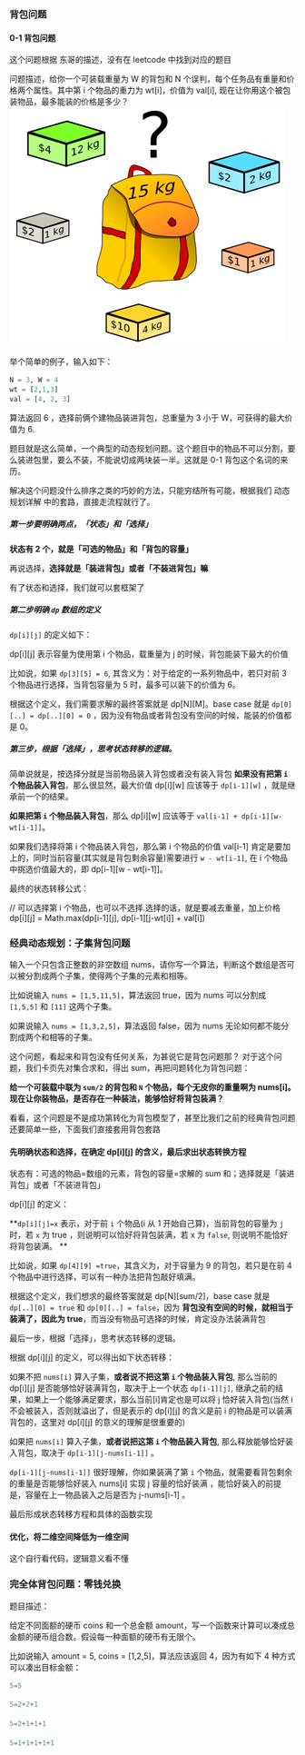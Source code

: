 ### 背包问题
#### 0-1 背包问题
这个问题根据 东哥的描述，没有在 leetcode 中找到对应的题目

问题描述，给你一个可装载重量为 W 的背包和 N 个误判，每个任务品有重量和价格两个属性。其中第 i 个物品的重力为 wt[i]，价值为 val[i], 现在让你用这个被包装物品，最多能装的价格是多少？
![01背包问题描述1](../imgs/bag1.png)

举个简单的例子，输入如下：
```python
N = 3, W = 4
wt = [2,1,3]
val = [4, 2, 3] 
```
算法返回 6 ，选择前俩个建物品装进背包，总重量为 3 小于 W，可获得的最大价值为 6.

题目就是这么简单，一个典型的动态规划问题。这个题目中的物品不可以分割，要么装进包里，要么不装，不能说切成两块装一半。这就是 0-1 背包这个名词的来历。

解决这个问题没什么排序之类的巧妙的方法，只能穷结所有可能，根据我们 动态规划详解 中的套路，直接走流程就行了。

##### 第一步要明确两点，「状态」和「选择」

**状态有 2 个，就是「可选的物品」和「背包的容量」**

再说选择，**选择就是「装进背包」或者「不装进背包」嘛**

有了状态和选择，我们就可以套框架了

##### 第二步明确 `dp` 数组的定义
`dp[i][j]` 的定义如下：

dp[i][j] 表示容量为使用第 i 个物品，载重量为 j 的时候，背包能装下最大的价值

比如说，如果 `dp[3][5] = 6`, 其含义为：对于给定的一系列物品中，若只对前 3 个物品进行选择，当背包容量为 5 时，最多可以装下的价值为 6。

根据这个定义，我们需要求解的最终答案就是 dp[N][M]。base case 就是 `dp[0][..] = dp[..][0] = 0` ，因为没有物品或者背包没有空间的时候，能装的价值都是 0。

##### 第三步，根据「选择」，思考状态转移的逻辑。

简单说就是，按选择分就是当前物品装入背包或者没有装入背包
**如果没有把第 `i` 个物品装入背包**，那么很显然，最大价值 dp[i][w] 应该等于 `dp[i-1][w]` ，就是继承前一个的结果。

**如果把第 `i` 个物品装入背包**，那么 dp[i][w] 应该等于 `val[i-1] + dp[i-1][w-wt[i-1]]`。

如果我们选择将第 i 个物品装入背包，那么第 i 个物品的价值 val[i-1] 肯定是要加上的，同时当前容量(其实就是背包剩余容量)需要进行  `w - wt[i-1]`, 在 i 个物品中挑选价值最大的，即 dp[i-1][w - wt[i-1]]。 

最终的状态转移公式：

// 可以选择第 i 个物品，也可以不选择.选择的话，就是要减去重量，加上价格
dp[i][j] = Math.max(dp[i-1][j], dp[i-1][j-wt[i]] + val[i])

### 经典动态规划：子集背包问题

输入一个只包含正整数的非空数组 nums，请你写一个算法，判断这个数组是否可以被分割成两个子集，使得两个子集的元素和相等。

比如说输入 `nums = [1,5,11,5]`，算法返回 true，因为 nums 可以分割成 `[1,5,5]` 和 `[11]` 这两个子集。

如果说输入 `nums = [1,3,2,5]`，算法返回 false，因为 nums 无论如何都不能分割成两个和相等的子集。

这个问题，看起来和背包没有任何关系，为甚说它是背包问题那？
对于这个问题，我们卡页先对集合求和，得出 sum，再把问题转化为背包问题：

**给一个可装载中联为 `sum/2` 的背包和 `N` 个物品，每个无皮你的重量啊为 nums[i]。现在让你装物品，是否存在一种装法，能够恰好将背包装满？**

看看，这个问题是不是成功第转化为背包模型了，甚至比我们之前的经典背包问题还要简单一些，下面我们直接套用背包套路

#### 先明确状态和选择，在确定 dp[i][j] 的含义，最后求出状态转换方程

状态有：可选的物品=数组的元素，背包的容量=求解的 sum 和；选择就是「装进背包」或者「不装进背包」

dp[i][j] 的定义：

**`dp[i][j]=x` 表示，对于前 `i` 个物品(i 从 1 开始自己算)，当前背包的容量为 `j` 时，若 `x` 为 true ，则说明可以恰好将背包装满，若 x 为 `false`, 则说明不能恰好将背包装满。 **

比如说，如果 `dp[4][9] =true`，其含义为，对于容量为 9 的背包，若只是在前 4 个物品中进行选择，可以有一种办法把背包敲好填满。

根据这个定义，我们想求的最终答案就是 dp[N][sum/2]，base case 就是 `dp[..][0] = true` 和 `dp[0][..] = false`，因为
**背包没有空间的时候，就相当于装满了，因此为 true**，而当没有物品可选择的时候，肯定没办法装满背包

最后一步，根据「选择」，思考状态转移的逻辑。

根据 dp[i][j] 的定义，可以得出如下状态转移：

如果不把 `nums[i]` 算入子集，**或者说不把这第 `i` 个物品装入背包**, 那么当前的 dp[i][j] 是否能够恰好装满背包，取决于上一个状态 `dp[i-1][j]`, 继承之前的结果，如果上一个能够满足要求，那么当前[i]肯定也是可以将 j 恰好装入背包(当然 i 不会被装入，否则就溢出了，但是表示的 dp[i][j] 的含义是前 i 的物品是可以装满背包的，这里对 dp[i][j] 的意义的理解是很重要的)

如果把 `nums[i]` 算入子集，**或者说把这第 `i` 个物品装入背包**, 那么释放能够恰好装入背包，取决于 `dp[i-1][j-nums[i-1]]` 。

`dp[i-1][j-nums[i-1]]` 很好理解，你如果装满了第 `i` 个物品，就需要看背包剩余的重量是否能够恰好装入 nums[i] 实现 j 容量的恰好装满 ，能恰好装入的前提是，容量在上一物品装入之后是否为  j-nums[i-1] 。

最后形成状态转移方程和具体的函数实现

#### 优化，将二维空间降低为一维空间

这个自行看代码，逻辑意义看不懂

### 完全体背包问题：零钱兑换

题目描述：

给定不同面额的硬币 coins 和一个总金额 amount，写一个函数来计算可以凑成总金额的硬币组合数。假设每一种面额的硬币有无限个。

比如说输入 amount = 5, coins = [1,2,5]，算法应该返回 4，因为有如下 4 种方式可以凑出目标金额：

```python
5=5

5=2+2+1

5=2+1+1+1

5=1+1+1+1+1

```


